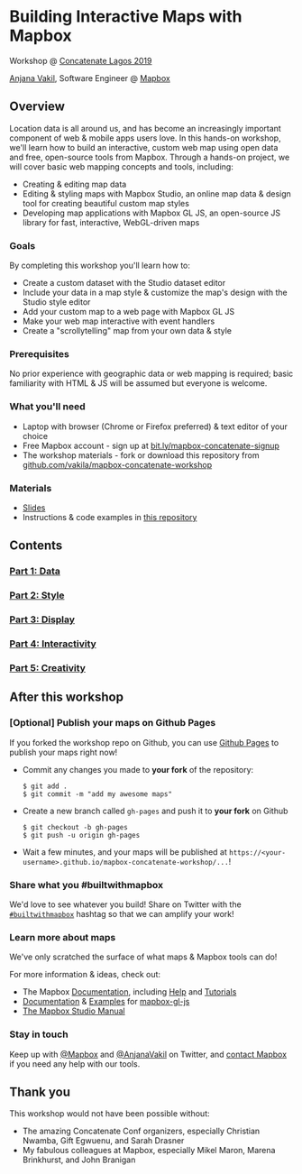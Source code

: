 # Building Interactive Maps with Mapbox

Workshop @ [Concatenate Lagos 2019](http://concatenate.dev)

[Anjana Vakil](https://twitter.com/AnjanaVakil), Software Engineer @ [Mapbox](https://www.mapbox.com)


## Overview

Location data is all around us, and has become an increasingly important component of web & mobile apps users love. In this hands-on workshop, we'll learn how to build an interactive, custom web map using open data and free, open-source tools from Mapbox. Through a hands-on project, we will cover basic web mapping concepts and tools, including:
- Creating & editing map data
- Editing & styling maps with Mapbox Studio, an online map data & design tool for creating beautiful custom map styles
- Developing map applications with Mapbox GL JS, an open-source JS library for fast, interactive, WebGL-driven maps

### Goals

By completing this workshop you'll learn how to:
- Create a custom dataset with the Studio dataset editor
- Include your data in a map style & customize the map's design with the Studio style editor
- Add your custom map to a web page with Mapbox GL JS
- Make your web map interactive with event handlers
- Create a "scrollytelling" map from your own data & style

### Prerequisites

No prior experience with geographic data or web mapping is required; basic familiarity with HTML & JS will be assumed but everyone is welcome.

### What you'll need

- Laptop with browser (Chrome or Firefox preferred) & text editor of your choice
- Free Mapbox account - sign up at [bit.ly/mapbox-concatenate-signup](https://bit.ly/mapbox-concatenate-signup)
- The workshop materials - fork or download this repository from [github.com/vakila/mapbox-concatenate-workshop](https://github.com/vakila/mapbox-concatenate-workshop)

### Materials

- [Slides](https://docs.google.com/presentation/d/1_SHifQ2zipxfwsRNkbzcQ2N39wCBgzKU4BFpDM6MNuc/edit?usp=sharing)
- Instructions & code examples in [this repository](https://github.com/vakila/mapbox-concatenate-workshop)

## Contents

### [Part 1: Data](part-1.md)

### [Part 2: Style](part-2.md)

### [Part 3: Display](part-3.md)

### [Part 4: Interactivity](part-4.md)

### [Part 5: Creativity](part-5.md)

## After this workshop

### [Optional] Publish your maps on Github Pages

If you forked the workshop repo on Github, you can use [Github Pages](https://pages.github.com/) to publish your maps right now!

- Commit any changes you made to **your fork** of the repository:
  ```
  $ git add .
  $ git commit -m "add my awesome maps"
  ```
- Create a new branch called `gh-pages` and push it to **your fork** on Github
  ```
  $ git checkout -b gh-pages
  $ git push -u origin gh-pages
  ```
- Wait a few minutes, and your maps will be published at `https://<your-username>.github.io/mapbox-concatenate-workshop/...`!

### Share what you #builtwithmapbox
We'd love to see whatever you build! Share on Twitter with the [`#builtwithmapbox`](https://twitter.com/hashtag/builtwithmapbox) hashtag so that we can amplify your work!

### Learn more about maps
We've only scratched the surface of what maps & Mapbox tools can do!

For more information & ideas, check out:
- The Mapbox [Documentation](https://docs.mapbox.com), including [Help](https://docs.mapbox.com/help/) and [Tutorials](https://docs.mapbox.com/help/tutorials)
- [Documentation](https://docs.mapbox.com/mapbox-gl-js/api/) & [Examples](https://docs.mapbox.com/mapbox-gl-js/examples/) for [mapbox-gl-js](https://github.com/mapbox/mapbox-gl-js)
- [The Mapbox Studio Manual](https://docs.mapbox.com/studio-manual/)

### Stay in touch

Keep up with [@Mapbox](https://twitter.com/mapbox) and [@AnjanaVakil](https://twitter.com/anjanavakil) on Twitter, and [contact Mapbox](https://www.mapbox.com/contact/) if you need any help with our tools.  

## Thank you

This workshop would not have been possible without:
- The amazing Concatenate Conf organizers, especially Christian Nwamba, Gift Egwuenu, and Sarah Drasner
- My fabulous colleagues at Mapbox, especially Mikel Maron, Marena Brinkhurst, and John Branigan
